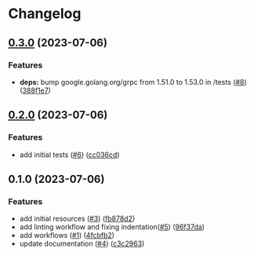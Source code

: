 # Changelog

## [0.3.0](https://github.com/CloudNationHQ/az-cn-module-tf-cosmosdb/compare/v0.2.0...v0.3.0) (2023-07-06)


### Features

* **deps:** bump google.golang.org/grpc from 1.51.0 to 1.53.0 in /tests ([#8](https://github.com/CloudNationHQ/az-cn-module-tf-cosmosdb/issues/8)) ([388f1e7](https://github.com/CloudNationHQ/az-cn-module-tf-cosmosdb/commit/388f1e7bcc607540ee8c69adf633394a27f077c7))

## [0.2.0](https://github.com/CloudNationHQ/az-cn-module-tf-cosmosdb/compare/v0.1.0...v0.2.0) (2023-07-06)


### Features

* add initial tests ([#6](https://github.com/CloudNationHQ/az-cn-module-tf-cosmosdb/issues/6)) ([cc036cd](https://github.com/CloudNationHQ/az-cn-module-tf-cosmosdb/commit/cc036cdf2dc560f259d1b330f8fc86cc7d722324))

## 0.1.0 (2023-07-06)


### Features

* add initial resources ([#3](https://github.com/CloudNationHQ/az-cn-module-tf-cosmosdb/issues/3)) ([fb878d2](https://github.com/CloudNationHQ/az-cn-module-tf-cosmosdb/commit/fb878d2ee0b4a71a8305c5b4a9c109286754c85b))
* add linting workflow and fixing indentation([#5](https://github.com/CloudNationHQ/az-cn-module-tf-cosmosdb/issues/5)) ([96f37da](https://github.com/CloudNationHQ/az-cn-module-tf-cosmosdb/commit/96f37dae52d294a9df865f7e4729969956ce7bfb))
* add workflows ([#1](https://github.com/CloudNationHQ/az-cn-module-tf-cosmosdb/issues/1)) ([4fcbfb2](https://github.com/CloudNationHQ/az-cn-module-tf-cosmosdb/commit/4fcbfb21c5688acc57826ed84d5efd7a1d000a52))
* update documentation ([#4](https://github.com/CloudNationHQ/az-cn-module-tf-cosmosdb/issues/4)) ([c3c2963](https://github.com/CloudNationHQ/az-cn-module-tf-cosmosdb/commit/c3c29632577d829268e8ea7f8d5eae7521a37347))
